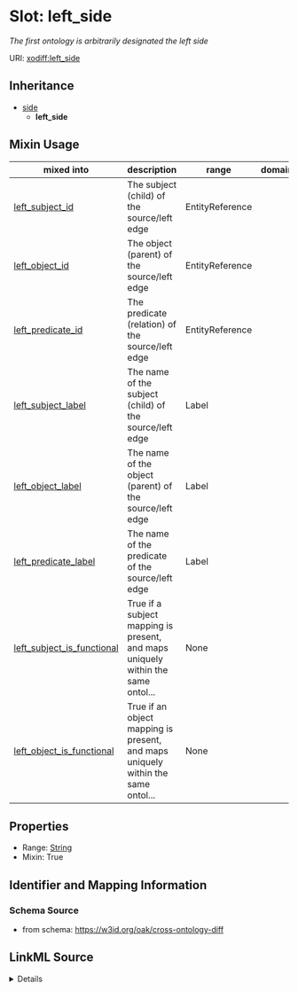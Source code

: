 # Slot: left_side
_The first ontology is arbitrarily designated the left side_


URI: [xodiff:left_side](https://w3id.org/oak/cross-ontology-diff/left_side)




## Inheritance

* [side](side.md)
    * **left_side**






## Mixin Usage

| mixed into | description | range | domain |
| --- | --- | --- | --- |
| [left_subject_id](left_subject_id.md) | The subject (child) of the source/left edge | EntityReference |  |
| [left_object_id](left_object_id.md) | The object (parent) of the source/left edge | EntityReference |  |
| [left_predicate_id](left_predicate_id.md) | The predicate (relation) of the source/left edge | EntityReference |  |
| [left_subject_label](left_subject_label.md) | The name of the subject (child) of the source/left edge | Label |  |
| [left_object_label](left_object_label.md) | The name of the object (parent) of the source/left edge | Label |  |
| [left_predicate_label](left_predicate_label.md) | The name of the predicate of the source/left edge | Label |  |
| [left_subject_is_functional](left_subject_is_functional.md) | True if a subject mapping is present, and maps uniquely within the same ontol... | None |  |
| [left_object_is_functional](left_object_is_functional.md) | True if an object mapping is present, and maps uniquely within the same ontol... | None |  |



## Properties

* Range: [String](String.md)
* Mixin: True








## Identifier and Mapping Information







### Schema Source


* from schema: https://w3id.org/oak/cross-ontology-diff




## LinkML Source

<details>
```yaml
name: left_side
description: The first ontology is arbitrarily designated the left side
from_schema: https://w3id.org/oak/cross-ontology-diff
rank: 1000
is_a: side
mixin: true
alias: left_side
range: string

```
</details>